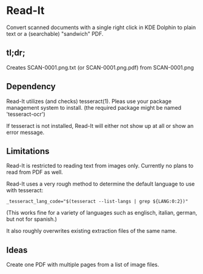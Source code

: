 # Read-It

Convert scanned documents with a single right click in KDE Dolphin to plain text or a (searchable) "sandwich" PDF.

## tl;dr;

Creates SCAN-0001.png.txt (or SCAN-0001.png.pdf) from SCAN-0001.png

## Dependency

Read-It utilizes (and checks) tesseract(1). Pleas use your package management system to install.
(the required package might be named 'tesseract-ocr')

If tesseract is not installed, Read-It will either not show up at all or show an error message.

## Limitations

Read-It is restricted to reading text from images only. Currently no plans to read from PDF as well.

Read-It uses a very rough method to determine the default language to use with tesseract:

    _tesseract_lang_code="$(tesseract --list-langs | grep ${LANG:0:2})"

(This works fine for a variety of languages such as englisch, italian, german, but not for spanish.)

It also roughly overwrites existing extraction files of the same name.

## Ideas

Create one PDF with multiple pages from a list of image files.
